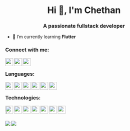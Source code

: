 <h1 align="center">Hi 👋, I'm Chethan</h1>
<h3 align="center">A passionate fullstack developer</h3>

- 🌱 I’m currently learning **Flutter**

<h3 align="left">Connect with me:</h3>
<a href="mailto:chethanpoojary170@gmail.com">
  <img align="left" width="25" src="https://cdn.jsdelivr.net/npm/simple-icons@v3/icons/gmail.svg">
</a>
<a href="https://www.linkedin.com/in/chethan-n-72a4b919b/">
  <img align="left" width="25" src="https://cdn.jsdelivr.net/npm/simple-icons@v3/icons/linkedin.svg">
</a>
<a href="https://www.linkedin.com/in/chethan-n-72a4b919b/">
  <img align="left" width="25" src="https://cdn.jsdelivr.net/npm/simple-icons@v3/icons/dev-dot-to.svg">
</a>
<br />

<h3 align="left">Languages:</h3>
<a href="https://getbootstrap.com/" title="Bootstrap">
  <img align="left" width="25" src="https://cdn.jsdelivr.net/npm/simple-icons@3.13.0/icons/html5.svg">
</a>
<img align="left" width="25" src="https://cdn.jsdelivr.net/npm/simple-icons@3.13.0/icons/css3.svg">
<img align="left" width="25" src="https://cdn.jsdelivr.net/npm/simple-icons@3.13.0/icons/javascript.svg">
<img align="left" width="25" src="https://cdn.jsdelivr.net/npm/simple-icons@3.13.0/icons/php.svg">
<img align="left" width="25" src="https://cdn.jsdelivr.net/npm/simple-icons@3.13.0/icons/dart.svg">
<img align="left" width="25" src="https://cdn.jsdelivr.net/npm/simple-icons@3.13.0/icons/java.svg">
<br/>
<h3 align="left">Technologies:</h3>
<img align="left" width="25" alt="hi" src="https://cdn.jsdelivr.net/npm/simple-icons@3.13.0/icons/node-dot-js.svg">
<img align="left" width="25" src="https://cdn.jsdelivr.net/npm/svg-icon@0.8.2/dist/svg/dev/react.svg">
<img align="left" width="25" src="https://cdn.jsdelivr.net/npm/simple-icons@3.13.0/icons/flutter.svg">
<img align="left" width="25" src="https://cdn.jsdelivr.net/npm/simple-icons@3.13.0/icons/codeigniter.svg">
<img align="left" width="25" src="https://cdn.jsdelivr.net/npm/simple-icons@3.13.0/icons/django.svg">
<img align="left" width="25" src="https://cdn.jsdelivr.net/npm/simple-icons@3.13.0/icons/mongodb.svg">
<img align="left" width="25" src="https://cdn.jsdelivr.net/npm/simple-icons@3.13.0/icons/firebase.svg">

<br /><br />

<!--   ![GitHub stats](https://github-readme-stats.vercel.app/api?username=Chethan-170&show_icons=true&theme=tokyonight)
  ![Top Langs](https://github-readme-stats.vercel.app/api/top-langs/?username=Chethan-170&theme=tokyonight) -->

<div>
<a href="https://readme-stats-cfgj2cxdy.vercel.app/api?username=Chethan-170&count_private=true&show_icons=true&theme=tokyonight">
  <img  align="left" src="https://readme-stats-cfgj2cxdy.vercel.app/api?username=Chethan-170&count_private=true&show_icons=true&theme=tokyonight" />
</a>
<a href="https://readme-stats-cfgj2cxdy.vercel.app/api/top-langs/?username=Chethan-170&hide=php&theme=tokyonight">
  <img align="left" src="https://readme-stats-cfgj2cxdy.vercel.app/api/top-langs/?username=Chethan-170&hide=php&theme=tokyonight" />
</a>
</div>
